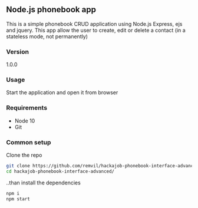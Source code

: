 ## Node.js phonebook app

This is a simple phonebook CRUD application using Node.js Express, ejs and jquery.
This app allow the user to create, edit or delete a contact (in a stateless mode, not permanently) 

### Version

1.0.0

### Usage

Start the application and open it from browser

### Requirements

* Node 10
* Git

### Common setup

Clone the repo

```bash
git clone https://github.com/remvil/hackajob-phonebook-interface-advanced
cd hackajob-phonebook-interface-advanced/
```
..than install the dependencies

```bash
npm i
npm start
```
